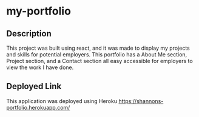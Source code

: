 # my-portfolio

## Description
This project was built using react, and it was made to display my projects and skills for potential employers. This portfolio has a About Me section, Project section, and a Contact section all easy accessible for employers to view the work I have done. 

## Deployed Link
This application was deployed using Heroku
https://shannons-portfolio.herokuapp.com/

